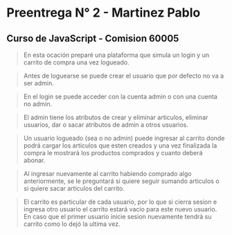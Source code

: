# Preentrega N° 2 - Martinez Pablo
## Curso de JavaScript - Comision 60005

> En esta ocación preparé una plataforma que simula un login y un carrito de compra una vez logueado.

> Antes de loguearse se puede crear el usuario que por defecto no va a ser admin.

> En el login se puede acceder con la cuenta admin o con una cuenta no admin.

> El admin tiene los atributos de crear y eliminar articulos, eliminar usuarios, dar o sacar atributos de admin a otros usuarios.

> Un usuario logueado (sea o no admin) puede ingresar al carrito donde podrá cargar los articulos que esten creados y una vez finalizada la compra le mostrará los productos comprados y cuanto deberá abonar.

> Al ingresar nuevamente al carrito habiendo comprado algo anteriormente, se le preguntará si quiere seguir sumando articulos o si quiere sacar articulos del carrito.

> El carrito es particular de cada usuario, por lo que si cierra sesion e ingresa otro usuario el carrito estará vacio para este nuevo usuario. En caso que el primer usuario inicie sesion nuevamente tendrá su carrito como lo dejó la ultima vez.